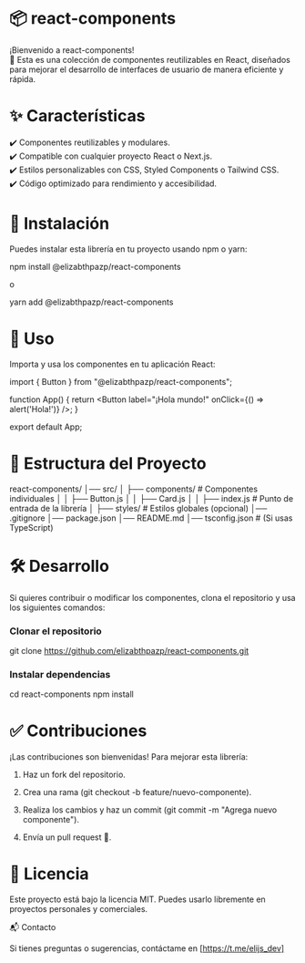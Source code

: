# 📦 react-components

¡Bienvenido a react-components!  
🚀 Esta es una colección de componentes reutilizables en React, diseñados para mejorar el desarrollo de interfaces de usuario de manera eficiente y rápida.


# ✨ Características

 ✔️ Componentes reutilizables y modulares.  
 ✔️ Compatible con cualquier proyecto React o Next.js.  
 ✔️ Estilos personalizables con CSS, Styled Components o Tailwind CSS.  
 ✔️ Código optimizado para rendimiento y accesibilidad.  


# 📌 Instalación

Puedes instalar esta librería en tu proyecto usando npm o yarn:

npm install @elizabthpazp/react-components  

o  

yarn add @elizabthpazp/react-components
  

# 🚀 Uso

Importa y usa los componentes en tu aplicación React:  

import { Button } from "@elizabthpazp/react-components";  

function App() {
  return <Button label="¡Hola mundo!" onClick={() => alert('Hola!')} />;
}  

export default App; 
 

# 📂 Estructura del Proyecto

react-components/
│── src/
│   ├── components/  # Componentes individuales
│   │   ├── Button.js
│   │   ├── Card.js
│   │   ├── index.js  # Punto de entrada de la librería
│   ├── styles/       # Estilos globales (opcional)
│── .gitignore
│── package.json
│── README.md
│── tsconfig.json     # (Si usas TypeScript)


# 🛠️ Desarrollo

Si quieres contribuir o modificar los componentes, clona el repositorio y usa los siguientes comandos:  

### Clonar el repositorio
git clone https://github.com/elizabthpazp/react-components.git 

### Instalar dependencias
cd react-components
npm install


# ✅ Contribuciones

¡Las contribuciones son bienvenidas! Para mejorar esta librería:  

1. Haz un fork del repositorio.  

2. Crea una rama (git checkout -b feature/nuevo-componente).  

3. Realiza los cambios y haz un commit (git commit -m "Agrega nuevo componente").  

4. Envía un pull request 🚀.  


# 📜 Licencia

Este proyecto está bajo la licencia MIT. Puedes usarlo libremente en proyectos personales y comerciales.

📬 Contacto

Si tienes preguntas o sugerencias, contáctame en [https://t.me/elijs_dev]
